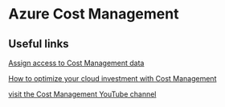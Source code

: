 # Azure Cost Management

Useful links
--
[Assign access to Cost Management data](https://learn.microsoft.com/en-us/azure/cost-management-billing/costs/assign-access-acm-data?WT.mc_id=AZ-MVP-5003556)

[How to optimize your cloud investment with Cost Management](https://learn.microsoft.com/en-us/azure/cost-management-billing/costs/cost-mgt-best-practices?WT.mc_id=AZ-MVP-5003556)

[visit the Cost Management YouTube channel](https://www.youtube.com/c/AzureCostManagement)

